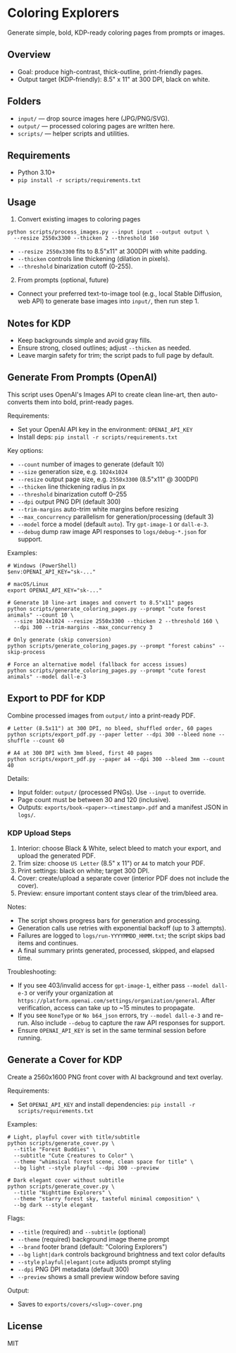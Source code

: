 # Coloring Explorers

Generate simple, bold, KDP-ready coloring pages from prompts or images.

## Overview
- Goal: produce high-contrast, thick-outline, print-friendly pages.
- Output target (KDP-friendly): 8.5" x 11" at 300 DPI, black on white.

## Folders
- `input/`  — drop source images here (JPG/PNG/SVG).
- `output/` — processed coloring pages are written here.
- `scripts/` — helper scripts and utilities.

## Requirements
- Python 3.10+
- `pip install -r scripts/requirements.txt`

## Usage
1) Convert existing images to coloring pages
```
python scripts/process_images.py --input input --output output \
  --resize 2550x3300 --thicken 2 --threshold 160
```
- `--resize 2550x3300` fits to 8.5"x11" at 300DPI with white padding.
- `--thicken` controls line thickening (dilation in pixels).
- `--threshold` binarization cutoff (0-255).

2) From prompts (optional, future)
- Connect your preferred text-to-image tool (e.g., local Stable Diffusion, web API) to generate base images into `input/`, then run step 1.

## Notes for KDP
- Keep backgrounds simple and avoid gray fills.
- Ensure strong, closed outlines; adjust `--thicken` as needed.
- Leave margin safety for trim; the script pads to full page by default.

## Generate From Prompts (OpenAI)
This script uses OpenAI's Images API to create clean line-art, then auto-converts them into bold, print-ready pages.

Requirements:
- Set your OpenAI API key in the environment: `OPENAI_API_KEY`
- Install deps: `pip install -r scripts/requirements.txt`

Key options:
- `--count` number of images to generate (default 10)
- `--size` generation size, e.g. `1024x1024`
- `--resize` output page size, e.g. `2550x3300` (8.5"x11" @ 300DPI)
- `--thicken` line thickening radius in px
- `--threshold` binarization cutoff 0–255
- `--dpi` output PNG DPI (default 300)
- `--trim-margins` auto-trim white margins before resizing
- `--max_concurrency` parallelism for generation/processing (default 3)
- `--model` force a model (default `auto`). Try `gpt-image-1` or `dall-e-3`.
- `--debug` dump raw image API responses to `logs/debug-*.json` for support.

Examples:
```
# Windows (PowerShell)
$env:OPENAI_API_KEY="sk-..."

# macOS/Linux
export OPENAI_API_KEY="sk-..."

# Generate 10 line-art images and convert to 8.5"x11" pages
python scripts/generate_coloring_pages.py --prompt "cute forest animals" --count 10 \
  --size 1024x1024 --resize 2550x3300 --thicken 2 --threshold 160 \
  --dpi 300 --trim-margins --max_concurrency 3

# Only generate (skip conversion)
python scripts/generate_coloring_pages.py --prompt "forest cabins" --skip-process

# Force an alternative model (fallback for access issues)
python scripts/generate_coloring_pages.py --prompt "cute forest animals" --model dall-e-3
```

## Export to PDF for KDP
Combine processed images from `output/` into a print-ready PDF.

```
# Letter (8.5x11") at 300 DPI, no bleed, shuffled order, 60 pages
python scripts/export_pdf.py --paper letter --dpi 300 --bleed none --shuffle --count 60

# A4 at 300 DPI with 3mm bleed, first 40 pages
python scripts/export_pdf.py --paper a4 --dpi 300 --bleed 3mm --count 40
```

Details:
- Input folder: `output/` (processed PNGs). Use `--input` to override.
- Page count must be between 30 and 120 (inclusive).
- Outputs: `exports/book-<paper>-<timestamp>.pdf` and a manifest JSON in `logs/`.

### KDP Upload Steps
1. Interior: choose Black & White, select bleed to match your export, and upload the generated PDF.
2. Trim size: choose `US Letter` (8.5" x 11") or `A4` to match your PDF.
3. Print settings: black on white; target 300 DPI.
4. Cover: create/upload a separate cover (interior PDF does not include the cover).
5. Preview: ensure important content stays clear of the trim/bleed area.

Notes:
- The script shows progress bars for generation and processing.
- Generation calls use retries with exponential backoff (up to 3 attempts).
- Failures are logged to `logs/run-YYYYMMDD_HHMM.txt`; the script skips bad items and continues.
- A final summary prints generated, processed, skipped, and elapsed time.

Troubleshooting:
- If you see 403/invalid access for `gpt-image-1`, either pass `--model dall-e-3` or verify your organization at `https://platform.openai.com/settings/organization/general`. After verification, access can take up to ~15 minutes to propagate.
- If you see `NoneType` or `No b64_json` errors, try `--model dall-e-3` and re-run. Also include `--debug` to capture the raw API responses for support.
- Ensure `OPENAI_API_KEY` is set in the same terminal session before running.

## Generate a Cover for KDP
Create a 2560x1600 PNG front cover with AI background and text overlay.

Requirements:
- Set `OPENAI_API_KEY` and install dependencies: `pip install -r scripts/requirements.txt`

Examples:
```
# Light, playful cover with title/subtitle
python scripts/generate_cover.py \
  --title "Forest Buddies" \
  --subtitle "Cute Creatures to Color" \
  --theme "whimsical forest scene, clean space for title" \
  --bg light --style playful --dpi 300 --preview

# Dark elegant cover without subtitle
python scripts/generate_cover.py \
  --title "Nighttime Explorers" \
  --theme "starry forest sky, tasteful minimal composition" \
  --bg dark --style elegant
```

Flags:
- `--title` (required) and `--subtitle` (optional)
- `--theme` (required) background image theme prompt
- `--brand` footer brand (default: "Coloring Explorers")
- `--bg` `light|dark` controls background brightness and text color defaults
- `--style` `playful|elegant|cute` adjusts prompt styling
- `--dpi` PNG DPI metadata (default 300)
- `--preview` shows a small preview window before saving

Output:
- Saves to `exports/covers/<slug>-cover.png`

## License
MIT
